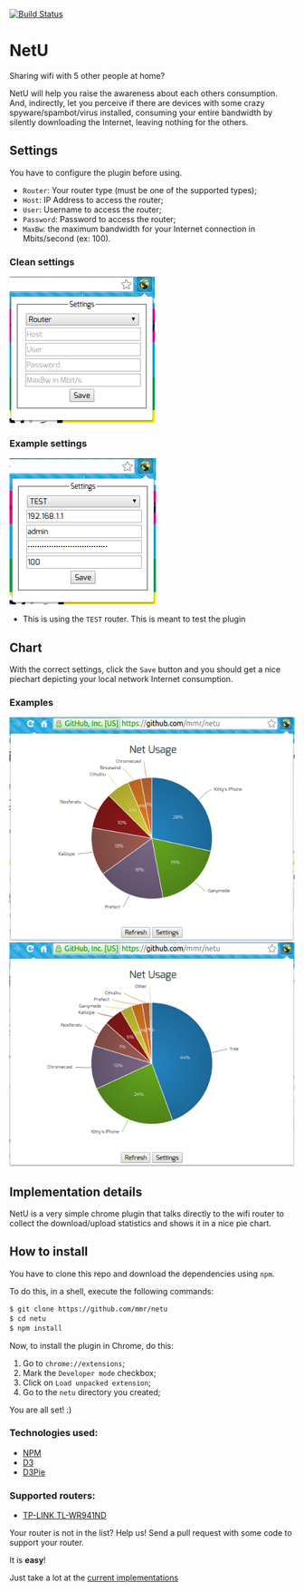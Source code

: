 [![Build Status](https://api.travis-ci.org/mmr/netu.svg?branch=master)](https://travis-ci.org/mmr/netu/)
# NetU
Sharing wifi with 5 other people at home?

NetU will help you raise the awareness about each others consumption.
And, indirectly, let you perceive if there are devices with some crazy
spyware/spambot/virus installed, consuming your entire bandwidth by
silently downloading the Internet, leaving nothing for the others.

## Settings
You have to configure the plugin before using.

- `Router`: Your router type (must be one of the supported types);
- `Host`: IP Address to access the router;
- `User`: Username to access the router;
- `Password`: Password to access the router;
- `MaxBw`: the maximum bandwidth for your Internet connection in  Mbits/second (ex: 100).

### Clean settings
![clean settings](site/settings-1.png)

### Example settings
![example settings](site/settings-2.png)
* This is using the `TEST` router. This is meant to test the plugin

## Chart
With the correct settings, click the `Save` button and you should
get a nice piechart depicting your local network Internet consumption.

### Examples
![chart-example-1](site/chart-1.png)
![chart-example-2](site/chart-2.png)

## Implementation details
NetU is a very simple chrome plugin that talks directly to the wifi
router to collect the download/upload statistics and shows it in a
nice pie chart.

## How to install
You have to clone this repo and download the dependencies using `npm`.

To do this, in a shell, execute the following commands:
```bash
$ git clone https://github.com/mmr/netu
$ cd netu
$ npm install
```

Now, to install the plugin in Chrome, do this:

1. Go to `chrome://extensions`;
1. Mark the `Developer mode` checkbox;
1. Click on `Load unpacked extension`;
1. Go to the `netu` directory you created;

You are all set! :)

### Technologies used:
- [NPM](https://www.npmjs.com/)
- [D3](http://d3js.org/)
- [D3Pie](http://d3pie.org/)

### Supported routers:
- [TP-LINK TL-WR941ND](http://www.tp-link.com.br/products/details/cat-9_TL-WR941ND.html)

Your router is not in the list?
Help us! Send a pull request with some code to support your router.

It is **easy**!

Just take a lot at the [current implementations](src/routers/)
